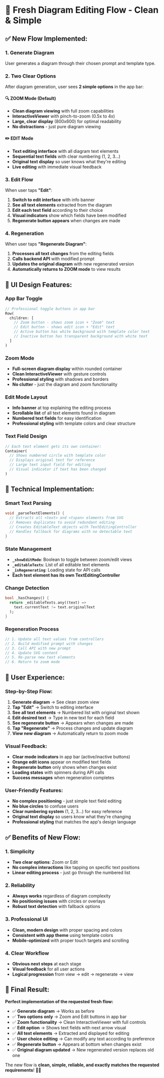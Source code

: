 # 🎯 Fresh Diagram Editing Flow - Clean & Simple

## ✅ **New Flow Implemented:**

### **1. Generate Diagram**
User generates a diagram through their chosen prompt and template type.

### **2. Two Clear Options**
After diagram generation, user sees **2 simple options** in the app bar:

#### **🔍 ZOOM Mode** (Default)
- **Clean diagram viewing** with full zoom capabilities
- **InteractiveViewer** with pinch-to-zoom (0.5x to 4x)
- **Large, clear display** (800x600) for optimal readability
- **No distractions** - just pure diagram viewing

#### **✏️ EDIT Mode**
- **Text editing interface** with all diagram text elements
- **Sequential text fields** with clear numbering (1, 2, 3...)
- **Original text display** so user knows what they're editing
- **Live editing** with immediate visual feedback

### **3. Edit Flow**
When user taps **"Edit"**:
1. **Switch to edit interface** with info banner
2. **See all text elements** extracted from the diagram
3. **Edit each text field** according to their choice
4. **Visual indicators** show which fields have been modified
5. **Regenerate button appears** when changes are made

### **4. Regeneration**
When user taps **"Regenerate Diagram"**:
1. **Processes all text changes** from the editing fields
2. **Calls backend API** with modified prompt
3. **Updates the original diagram** with new regenerated version
4. **Automatically returns to ZOOM mode** to view results

## 🎨 **UI Design Features:**

### **App Bar Toggle**
```dart
// Professional toggle buttons in app bar
Row(
  children: [
    // Zoom button - shows zoom icon + "Zoom" text
    // Edit button - shows edit icon + "Edit" text
    // Active button has white background with template color text
    // Inactive button has transparent background with white text
  ]
)
```

### **Zoom Mode**
- **Full-screen diagram display** within rounded container
- **Clean InteractiveViewer** with gesture controls
- **Professional styling** with shadows and borders
- **No clutter** - just the diagram and zoom functionality

### **Edit Mode Layout**
- **Info banner** at top explaining the editing process
- **Scrollable list** of all text elements found in diagram
- **Numbered text fields** for easy identification
- **Professional styling** with template colors and clear structure

### **Text Field Design**
```dart
// Each text element gets its own container:
Container(
  // Shows numbered circle with template color
  // Displays original text for reference
  // Large text input field for editing
  // Visual indicator if text has been changed
)
```

## 🔧 **Technical Implementation:**

### **Smart Text Parsing**
```dart
void _parseTextElements() {
  // Extracts all <text> and <tspan> elements from SVG
  // Removes duplicates to avoid redundant editing
  // Creates EditableText objects with TextEditingController
  // Handles fallback for diagrams with no detectable text
}
```

### **State Management**
- **`_showEditMode`**: Boolean to toggle between zoom/edit views
- **`_editableTexts`**: List of all editable text elements
- **`_isRegenerating`**: Loading state for API calls
- **Each text element has its own TextEditingController**

### **Change Detection**
```dart
bool _hasChanges() {
  return _editableTexts.any((text) => 
    text.currentText != text.originalText
  );
}
```

### **Regeneration Process**
```dart
// 1. Update all text values from controllers
// 2. Build modified prompt with changes
// 3. Call API with new prompt
// 4. Update SVG content
// 5. Re-parse new text elements
// 6. Return to zoom mode
```

## 🎯 **User Experience:**

### **Step-by-Step Flow:**
1. **Generate diagram** → See clean zoom view
2. **Tap "Edit"** → Switch to editing interface
3. **See all text elements** → Numbered list with original text shown
4. **Edit desired text** → Type in new text for each field
5. **See regenerate button** → Appears when changes are made
6. **Tap "Regenerate"** → Process changes and update diagram
7. **View new diagram** → Automatically return to zoom mode

### **Visual Feedback:**
- **Clear mode indicators** in app bar (active/inactive buttons)
- **Orange edit icons** appear on modified text fields
- **Regenerate button** only shows when changes exist
- **Loading states** with spinners during API calls
- **Success messages** when regeneration completes

### **User-Friendly Features:**
- **No complex positioning** - just simple text field editing
- **No blue circles** to confuse users
- **Clear numbering system** (1, 2, 3...) for easy reference
- **Original text display** so users know what they're changing
- **Professional styling** that matches the app's design language

## ✅ **Benefits of New Flow:**

### **1. Simplicity**
- **Two clear options**: Zoom or Edit
- **No complex interactions** like tapping on specific text positions
- **Linear editing process** - just go through the numbered list

### **2. Reliability**
- **Always works** regardless of diagram complexity
- **No positioning issues** with circles or overlays
- **Robust text detection** with fallback options

### **3. Professional UI**
- **Clean, modern design** with proper spacing and colors
- **Consistent with app theme** using template colors
- **Mobile-optimized** with proper touch targets and scrolling

### **4. Clear Workflow**
- **Obvious next steps** at each stage
- **Visual feedback** for all user actions
- **Logical progression** from view → edit → regenerate → view

## 🎉 **Final Result:**

**Perfect implementation of the requested fresh flow:**
- ✅ **Generate diagram** → Works as before
- ✅ **Two options only** → Zoom and Edit buttons in app bar
- ✅ **Zoom functionality** → Clean InteractiveViewer with full controls
- ✅ **Edit option** → Shows text fields with next arrow visual
- ✅ **All text elements** → Extracted and displayed for editing
- ✅ **User choice editing** → Can modify any text according to preference
- ✅ **Regenerate button** → Appears at bottom when changes exist
- ✅ **Original diagram updated** → New regenerated version replaces old one

The new flow is **clean, simple, reliable, and exactly matches the requested requirements**! 🎯✨